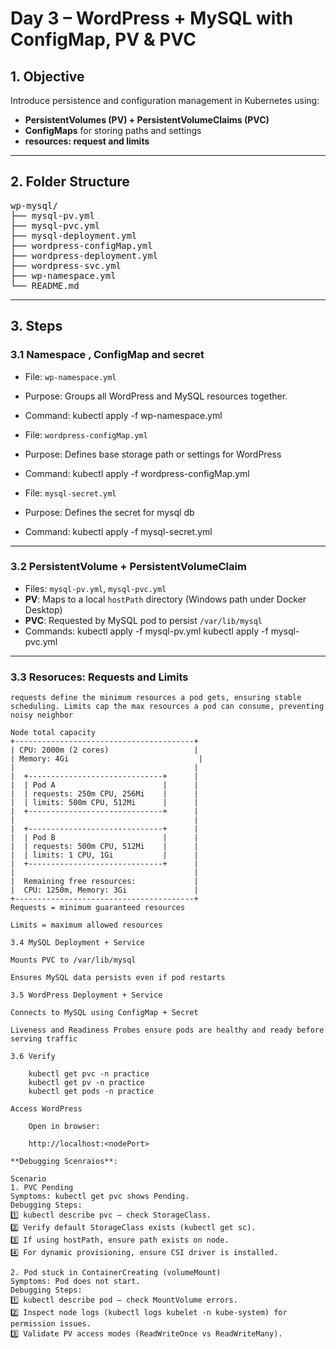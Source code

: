 # Day 3 – WordPress + MySQL with ConfigMap, PV & PVC

## 1. Objective

Introduce persistence and configuration management in Kubernetes using:

- **PersistentVolumes (PV) + PersistentVolumeClaims (PVC)**
- **ConfigMaps** for storing paths and settings
- **resources: request and limits** 

---

## 2. Folder Structure
<pre>
wp-mysql/
├── mysql-pv.yml
├── mysql-pvc.yml
├── mysql-deployment.yml
├── wordpress-configMap.yml
├── wordpress-deployment.yml
├── wordpress-svc.yml
├── wp-namespace.yml
└── README.md
</pre>
---

## 3. Steps

### 3.1 Namespace , ConfigMap and secret

- File: `wp-namespace.yml`  
- Purpose: Groups all WordPress and MySQL resources together.
- Command: kubectl apply -f wp-namespace.yml

- File: `wordpress-configMap.yml`  
- Purpose: Defines base storage path or settings for WordPress
- Command: kubectl apply -f wordpress-configMap.yml

- File: `mysql-secret.yml`  
- Purpose: Defines the secret for mysql db
- Command: kubectl apply -f mysql-secret.yml

---

### 3.2 PersistentVolume + PersistentVolumeClaim

- Files: `mysql-pv.yml`, `mysql-pvc.yml`  
- **PV**: Maps to a local `hostPath` directory (Windows path under Docker Desktop)  
- **PVC**: Requested by MySQL pod to persist `/var/lib/mysql`
- Commands: kubectl apply -f mysql-pv.yml 
           kubectl apply -f mysql-pvc.yml

---

### 3.3 Resoruces: Requests and Limits
    requests define the minimum resources a pod gets, ensuring stable scheduling. Limits cap the max resources a pod can consume, preventing noisy neighbor

```text
Node total capacity
+----------------------------------------+
| CPU: 2000m (2 cores)                   |
| Memory: 4Gi                             |
|                                        |
|  +------------------------------+      |
|  | Pod A                        |      |
|  | requests: 250m CPU, 256Mi    |      |
|  | limits: 500m CPU, 512Mi      |      |
|  +------------------------------+      |
|                                        |
|  +------------------------------+      |
|  | Pod B                        |      |
|  | requests: 500m CPU, 512Mi    |      |
|  | limits: 1 CPU, 1Gi           |      |
|  +------------------------------+      |
|                                        |
|  Remaining free resources:             |
|  CPU: 1250m, Memory: 3Gi               |
+----------------------------------------+
Requests = minimum guaranteed resources

Limits = maximum allowed resources

3.4 MySQL Deployment + Service

Mounts PVC to /var/lib/mysql

Ensures MySQL data persists even if pod restarts

3.5 WordPress Deployment + Service

Connects to MySQL using ConfigMap + Secret

Liveness and Readiness Probes ensure pods are healthy and ready before serving traffic

3.6 Verify

    kubectl get pvc -n practice
    kubectl get pv -n practice
    kubectl get pods -n practice

Access WordPress

    Open in browser:

    http://localhost:<nodePort>

**Debugging Scenraios**:

Scenario		
1. PVC Pending	
Symptoms: kubectl get pvc shows Pending.	
Debugging Steps:
1️⃣ kubectl describe pvc – check StorageClass.
2️⃣ Verify default StorageClass exists (kubectl get sc).
3️⃣ If using hostPath, ensure path exists on node.
4️⃣ For dynamic provisioning, ensure CSI driver is installed.

2. Pod stuck in ContainerCreating (volumeMount)	
Symptoms: Pod does not start.
Debugging Steps:
1️⃣ kubectl describe pod – check MountVolume errors.
2️⃣ Inspect node logs (kubectl logs kubelet -n kube-system) for permission issues.
3️⃣ Validate PV access modes (ReadWriteOnce vs ReadWriteMany).
